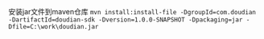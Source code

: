 安装jar文件到maven仓库
`mvn install:install-file -DgroupId=com.doudian -DartifactId=doudian-sdk -Dversion=1.0.0-SNAPSHOT -Dpackaging=jar -Dfile=C:\work\doudian.jar`